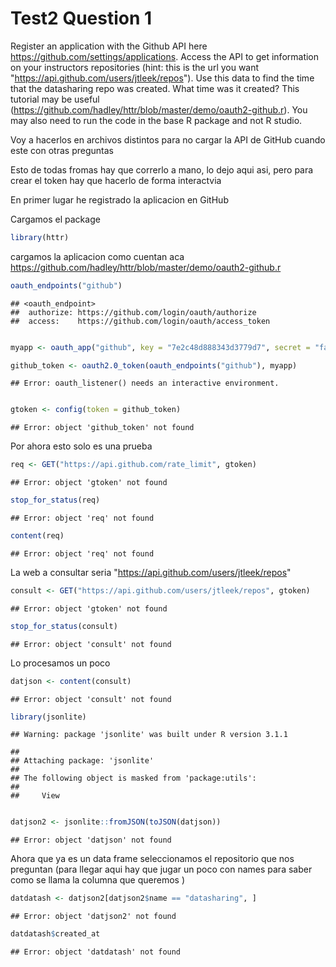 Test2 Question 1 
========================================================



Register an application with the Github API here https://github.com/settings/applications. Access the API to get information on your instructors repositories (hint: this is the url you want "https://api.github.com/users/jtleek/repos"). Use this data to find the time that the datasharing repo was created. What time was it created? This tutorial may be useful (https://github.com/hadley/httr/blob/master/demo/oauth2-github.r). You may also need to run the code in the base R package and not R studio.


Voy a hacerlos en archivos distintos para no cargar la API de GitHub cuando este con otras preguntas 


Esto de todas fromas hay que correrlo a mano, lo dejo aqui asi, pero para crear el token hay que hacerlo de forma interactvia


En primer lugar he registrado la aplicacion en GitHub

Cargamos el package 


```r
library(httr)
```


cargamos la aplicacion como cuentan aca https://github.com/hadley/httr/blob/master/demo/oauth2-github.r


```r
oauth_endpoints("github")
```

```
## <oauth_endpoint>
##  authorize: https://github.com/login/oauth/authorize
##  access:    https://github.com/login/oauth/access_token
```

```r

myapp <- oauth_app("github", key = "7e2c48d888343d3779d7", secret = "fa231d3509ee0c3768584bebaa3d05ce44657934")

github_token <- oauth2.0_token(oauth_endpoints("github"), myapp)
```

```
## Error: oauth_listener() needs an interactive environment.
```

```r

gtoken <- config(token = github_token)
```

```
## Error: object 'github_token' not found
```



Por ahora esto solo es una prueba


```r
req <- GET("https://api.github.com/rate_limit", gtoken)
```

```
## Error: object 'gtoken' not found
```

```r
stop_for_status(req)
```

```
## Error: object 'req' not found
```

```r
content(req)
```

```
## Error: object 'req' not found
```



La web a consultar seria "https://api.github.com/users/jtleek/repos" 


```r
consult <- GET("https://api.github.com/users/jtleek/repos", gtoken)
```

```
## Error: object 'gtoken' not found
```

```r
stop_for_status(consult)
```

```
## Error: object 'consult' not found
```




Lo procesamos un poco


```r
datjson <- content(consult)
```

```
## Error: object 'consult' not found
```

```r
library(jsonlite)
```

```
## Warning: package 'jsonlite' was built under R version 3.1.1
```

```
## 
## Attaching package: 'jsonlite'
## 
## The following object is masked from 'package:utils':
## 
##     View
```

```r

datjson2 <- jsonlite::fromJSON(toJSON(datjson))
```

```
## Error: object 'datjson' not found
```



Ahora que ya es un data frame seleccionamos el repositorio que nos preguntan 
(para llegar aqui hay que jugar un poco con names para saber como se llama la columna que queremos )

```r
datdatash <- datjson2[datjson2$name == "datasharing", ]
```

```
## Error: object 'datjson2' not found
```

```r
datdatash$created_at
```

```
## Error: object 'datdatash' not found
```

